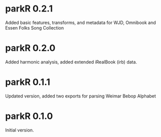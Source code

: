 # parkR 0.2.1

Added basic features, transforms, and metadata for WJD, Omnibook and Essen Folks Song Collection

# parkR 0.2.0

Added harmonic analysis, added extended iRealBook (irb) data.

# parkR 0.1.1

Updated version, added two exports for parsing Weimar Bebop Alphabet  

# parkR 0.1.0

Initial version.



